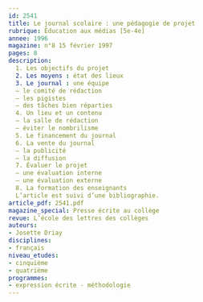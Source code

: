 ```yaml
---
id: 2541
title: Le journal scolaire : une pédagogie de projet
rubrique: Éducation aux médias [5e-4e]
annee: 1996
magazine: n°8 15 février 1997
pages: 8
description: 
  1. Les objectifs du projet
  2. Les moyens : état des lieux
  3. Le journal : une équipe
  – le comité de rédaction
  – les pigistes
  – des tâches bien réparties
  4. Un lieu et un contenu
  – la salle de rédaction
  – éviter le nombrilisme
  5. Le financement du journal
  6. La vente du journal
  – la publicité
  – la diffusion
  7. Évaluer le projet
  – une évaluation interne
  – une évaluation externe
  8. La formation des enseignants
  L’article est suivi d’une bibliographie.
article_pdf: 2541.pdf
magazine_special: Presse écrite au collège
revue: L’école des lettres des collèges
auteurs:
- Josette Driay
disciplines:
- français
niveau_etudes:
- cinquième
- quatrième
programmes:
- expression écrite - méthodologie
---
```

